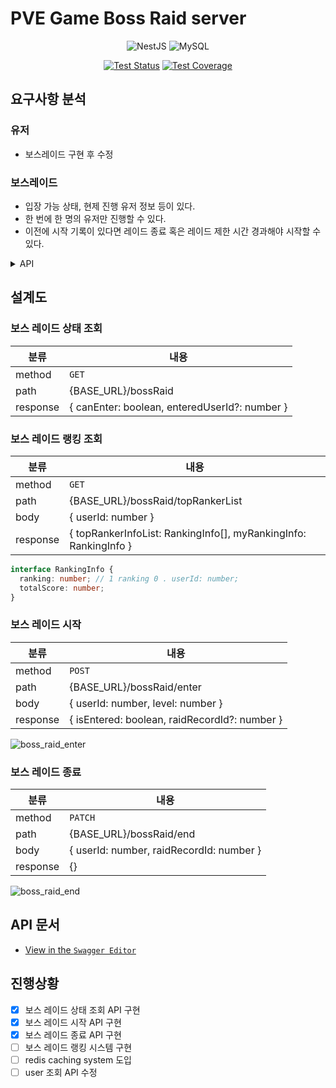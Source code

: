 # PVE Game Boss Raid server

<div align=center>

![NestJS](https://img.shields.io/badge/nestjs-%23E0234E.svg?style=plastic&logo=nestjs&logoColor=white)
![MySQL](https://img.shields.io/badge/mysql-%2300f.svg?style=plastic&logo=mysql&logoColor=white)

[![Test Status](https://github.com/rojiwon0325/boss-raid/actions/workflows/push_cov_report.yml/badge.svg)](https://github.com/rojiwon0325/boss-raid/actions/workflows/push_cov_report.yml)
[![Test Coverage](https://img.shields.io/endpoint?url=https://gist.githubusercontent.com/rojiwon0325/e9d685dac7c70dfad1305ce9d8174a29/raw/coverage_boss_raid.json)](https://rojiwon0325.github.io/boss-raid)

</div>

## 요구사항 분석

### 유저

- 보스레이드 구현 후 수정

### 보스레이드

- 입장 가능 상태, 현제 진행 유저 정보 등이 있다.
- 한 번에 한 명의 유저만 진행할 수 있다.
- 이전에 시작 기록이 있다면 레이드 종료 혹은 레이드 제한 시간 경과해야 시작할 수 있다.

<details>
<summary>API</summary>

- 보스 레이드 상태 조회
- 보스 레이드 랭킹 조회
  - totalScore 내림차순, score, userid를 포함
- 보스 레이드 시작
  - 시작할 수 있으면 레이드 레코드를 생성한다.
- 보스 레이드 종료
  - 레이드 level에 따른 score를 반영한다.
  - 레이드 중인 사용자가 아니면 예외 처리
  - 제한 시간이 경과한 경우 예외 처리

</details>

## 설계도

### 보스 레이드 상태 조회

| 분류     | 내용                                          |
| -------- | --------------------------------------------- |
| method   | `GET`                                         |
| path     | {BASE_URL}/bossRaid                           |
| response | { canEnter: boolean, enteredUserId?: number } |

### 보스 레이드 랭킹 조회

| 분류     | 내용                                                             |
| -------- | ---------------------------------------------------------------- |
| method   | `GET`                                                            |
| path     | {BASE_URL}/bossRaid/topRankerList                                |
| body     | { userId: number }                                               |
| response | { topRankerInfoList: RankingInfo[], myRankingInfo: RankingInfo } |

```typescript
interface RankingInfo {
  ranking: number; // 1 ranking 0 . userId: number;
  totalScore: number;
}
```

### 보스 레이드 시작

| 분류     | 내용                                          |
| -------- | --------------------------------------------- |
| method   | `POST`                                        |
| path     | {BASE_URL}/bossRaid/enter                     |
| body     | { userId: number, level: number }             |
| response | { isEntered: boolean, raidRecordId?: number } |

![boss_raid_enter](https://user-images.githubusercontent.com/68629004/201506755-c22e1a19-6a44-4fce-b2f5-97846e63c91c.png)

### 보스 레이드 종료

| 분류     | 내용                                     |
| -------- | ---------------------------------------- |
| method   | `PATCH`                                  |
| path     | {BASE_URL}/bossRaid/end                  |
| body     | { userId: number, raidRecordId: number } |
| response | {}                                       |

![boss_raid_end](https://user-images.githubusercontent.com/68629004/201506965-7b590154-5546-45e8-a2f7-cdb521336836.png)

## API 문서

- [View in the `Swagger Editor`](https://editor.swagger.io/?url=https://raw.githubusercontent.com/rojiwon0325/boss-raid/main/doc/swagger.json)

## 진행상황

- [x] 보스 레이드 상태 조회 API 구현
- [x] 보스 레이드 시작 API 구현
- [x] 보스 레이드 종료 API 구현
- [ ] 보스 레이드 랭킹 시스템 구현
- [ ] redis caching system 도입
- [ ] user 조회 API 수정
